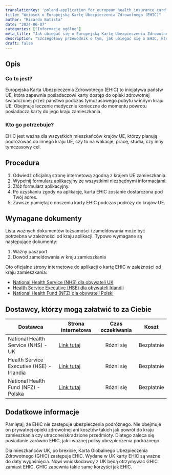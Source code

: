 ```yaml
---
translationKey: 'poland-application_for_european_health_insurance_card_(ehic)'
title: "Wniosek o Europejską Kartę Ubezpieczenia Zdrowotnego (EHIC)"
author: "Ricardo Batista"
date: "2024-06-07"
categories: ["Informacje ogólne"]
meta_title: "Jak ubiegać się o Europejską Kartę Ubezpieczenia Zdrowotnego (EHIC)"
description: "Szczegółowy przewodnik o tym, jak ubiegać się o EHIC, który umożliwia posiadaczowi dostęp do opieki zdrowotnej świadczonej przez państwo podczas tymczasowego pobytu w innym kraju UE."
draft: false
---
```


## Opis
### Co to jest?
Europejska Karta Ubezpieczenia Zdrowotnego (EHIC) to inicjatywa państw UE, która zapewnia posiadaczowi karty dostęp do opieki zdrowotnej świadczonej przez państwo podczas tymczasowego pobytu w innym kraju UE. Obejmuje leczenie medycznie konieczne do momentu powrotu posiadacza karty do jego kraju zamieszkania.

### Kto go potrzebuje?
EHIC jest ważna dla wszystkich mieszkańców krajów UE, którzy planują podróżować do innego kraju UE, czy to na wakacje, pracę, studia, czy inny tymczasowy cel.

## Procedura
1. Odwiedź oficjalną stronę internetową zgodną z krajem UE zamieszkania.
2. Wypełnij formularz aplikacyjny ze wszystkimi niezbędnymi informacjami.
3. Złóż formularz aplikacyjny.
4. Po uzyskaniu zgody na aplikację, karta EHIC zostanie dostarczona pod Twój adres.
5. Zawsze pamiętaj o noszeniu karty EHIC podczas podróży do krajów UE.

## Wymagane dokumenty
Lista ważnych dokumentów tożsamości i zameldowania może być potrzebna w zależności od kraju aplikacji. Typowo wymagane są następujące dokumenty:
1. Ważny paszport
2. Dowód zameldowania w kraju zamieszkania

Oto oficjalne strony internetowe do aplikacji o kartę EHIC w zależności od kraju zamieszkania:

- [National Health Service (NHS) dla obywateli UK](https://www.nhs.uk/using-the-nhs/healthcare-abroad/apply-for-a-free-ehic-european-health-insurance-card/)
- [Health Service Executive (HSE) dla obywateli Irlandii](https://www2.hse.ie/services/ehic/ehic.html)
- [National Health Fund (NFZ) dla obywateli Polski](https://www.nfz.gov.pl/ue/ewg/)

## Dostawcy, którzy mogą załatwić to za Ciebie

| Dostawca                                             |     Strona internetowa  |     Czas oczekiwania    |   Koszt               |
| -----------------------------------------------------| -------------------------|  :-------------------: | :-------------------: |
| National Health Service (NHS) - UK                   |  [Link tutaj](https://www.nhs.uk/using-the-nhs/healthcare-abroad/apply-for-a-free-ehic-european-health-insurance-card/) |      Różni się          |        Bezpłatnie     |
| Health Service Executive (HSE) - Irlandia            | [Link tutaj](https://www2.hse.ie/services/ehic/ehic.html)     |      Różni się          |        Bezpłatnie     |
| National Health Fund (NFZ) - Polska                  |  [Link tutaj](https://www.nfz.gov.pl/ue/ewg/)      |      Różni się          |        Bezpłatnie     |

## Dodatkowe informacje
Pamiętaj, że EHIC nie zastępuje ubezpieczenia podróżnego. Nie obejmuje on prywatnej opieki zdrowotnej ani kosztów takich jak powrót do kraju zamieszkania czy utracone/skradzione przedmioty. Dlatego zaleca się posiadanie zarówno EHIC, jak i ważnej polisy ubezpieczenia podróżnego.

Dla mieszkańców UK, po brexicie, Karta Globalnego Ubezpieczenia Zdrowotnego (GHIC) zastępuje EHIC. Wydane w UK karty EHIC są ważne do daty wygaśnięcia. Nowi wnioskodawcy z UK będą otrzymywać GHIC zamiast EHIC. GHIC zapewnia takie same korzyści jak EHIC.